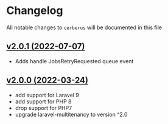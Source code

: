 # Changelog

All notable changes to `cerberus` will be documented in this file

## [v2.0.1 (2022-07-07)](https://github.com/placetopay-org/cerberus/compare/2.0.0...2.0.1)

- Adds handle JobsRetryRequested queue event

## [v2.0.0 (2022-03-24)](https://github.com/placetopay-org/cerberus/compare/1.8.6...2.0.0)

- add support for Laravel 9
- add support for PHP 8
- drop support for PHP7
- upgrade laravel-multitenancy to version ^2.0
